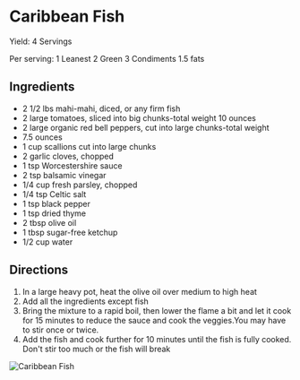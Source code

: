 # Caribbean Fish

Yield:
4 Servings

Per serving:
1 Leanest
2 Green
3 Condiments
1.5 fats

## Ingredients
* 2 1/2 lbs mahi-mahi, diced, or any firm fish
* 2 large tomatoes, sliced into big chunks-total weight 10 ounces
* 2 large organic red bell peppers, cut into large chunks-total weight
* 7.5 ounces
* 1 cup scallions cut into large chunks
* 2 garlic cloves, chopped
* 1 tsp Worcestershire sauce
* 2 tsp balsamic vinegar
* 1/4 cup fresh parsley, chopped
* 1/4 tsp Celtic salt
* 1 tsp black pepper
* 1 tsp dried thyme
* 2 tbsp olive oil
* 1 tbsp sugar-free ketchup
* 1/2 cup water

## Directions
1. In a large heavy pot, heat the olive oil over medium to high heat
2. Add all the ingredients except fish
3. Bring the mixture to a rapid boil, then lower the flame a bit and let it cook for 15 minutes to reduce the sauce and cook the veggies.You may have to stir once or twice. 
4. Add the fish and cook further for 10 minutes until the fish is fully cooked. Don't stir too much or the fish will break

![Caribbean Fish](./Caribbean%20Fish.png)

